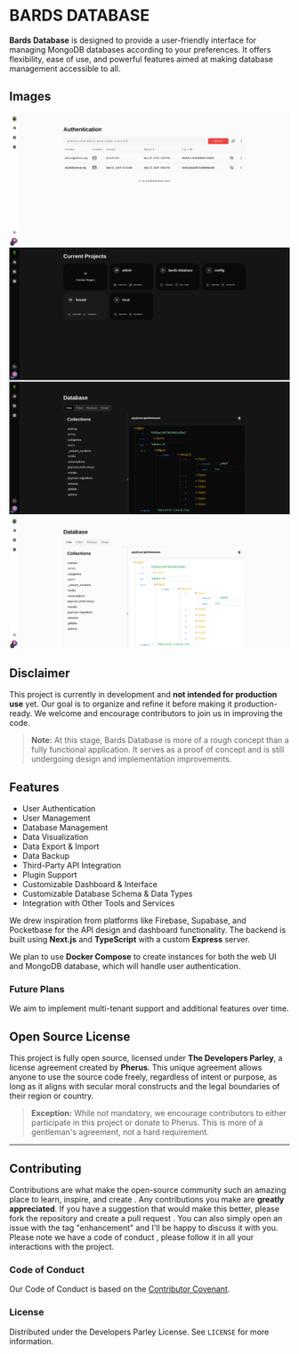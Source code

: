 # BARDS DATABASE

**Bards Database** is designed to provide a user-friendly interface for managing MongoDB databases according to your preferences. It offers flexibility, ease of use, and powerful features aimed at making database management accessible to all.

## Images

![Bards Database Authentication](/public/4.png)
![Bards Database Projects](/public/1.png)
![Bards Database Database dark](/public/2.png)
![Bards Database Database light](/public/3.png)

## Disclaimer

This project is currently in development and **not intended for production use** yet. Our goal is to organize and refine it before making it production-ready. We welcome and encourage contributors to join us in improving the code.

> **Note:** At this stage, Bards Database is more of a rough concept than a fully functional application. It serves as a proof of concept and is still undergoing design and implementation improvements.

## Features

- User Authentication
- User Management
- Database Management
- Data Visualization
- Data Export & Import
- Data Backup
- Third-Party API Integration
- Plugin Support
- Customizable Dashboard & Interface
- Customizable Database Schema & Data Types
- Integration with Other Tools and Services

We drew inspiration from platforms like Firebase, Supabase, and Pocketbase for the API design and dashboard functionality. The backend is built using **Next.js** and **TypeScript** with a custom **Express** server.

We plan to use **Docker Compose** to create instances for both the web UI and MongoDB database, which will handle user authentication.

### Future Plans

We aim to implement multi-tenant support and additional features over time.

## Open Source License

This project is fully open source, licensed under **The Developers Parley**, a license agreement created by **Pherus**. This unique agreement allows anyone to use the source code freely, regardless of intent or purpose, as long as it aligns with secular moral constructs and the legal boundaries of their region or country.

> **Exception:** While not mandatory, we encourage contributors to either participate in this project or donate to Pherus. This is more of a gentleman's agreement, not a hard requirement.

---

## Contributing

Contributions are what make the open-source community such an amazing place to learn, inspire, and create
. Any contributions you make are **greatly appreciated**.
If you have a suggestion that would make this better, please fork the repository and create a pull request
. You can also simply open an issue
with the tag "enhancement" and I'll be happy to discuss it with you.
Please note we have a code of conduct
, please follow it in all your interactions with the project.

### Code of Conduct

Our Code of Conduct
is based on the [Contributor Covenant](https://pherus.org/contributors-covenant).

### License

Distributed under the Developers Parley License. See `LICENSE` for more information.
